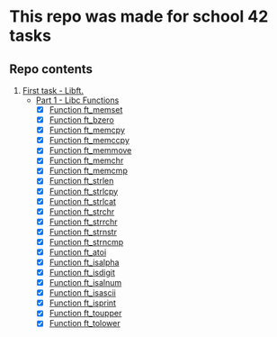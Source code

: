 # This repo was made for school 42 tasks


## Repo contents

1. [First task - Libft.](https://github.com/Stoppery/school_tasks/tree/master/libft)
	- [Part 1 - Libc Functions](https://github.com/Stoppery/school_tasks/tree/master/libft)
		-	[x]	[Function ft_memset](https://github.com/Stoppery/school_tasks/blob/master/libft/ft_memset.c)  
		-	[x]	[Function ft_bzero](https://github.com/Stoppery/school_tasks/blob/master/libft/ft_bzero.c) 
		-	[x]	[Function ft_memcpy](https://github.com/Stoppery/school_tasks/blob/master/libft/ft_memcpy.c)   
		-	[x]	[Function ft_memccpy](https://github.com/Stoppery/school_tasks/blob/master/libft/ft_memccpy.c) 
		-	[x]	[Function ft_memmove](https://github.com/Stoppery/school_tasks/blob/master/libft/ft_memmove.c)  
		-	[x]	[Function ft_memchr](https://github.com/Stoppery/school_tasks/blob/master/libft/ft_memchr.c) 
		-	[x]	[Function ft_memcmp](https://github.com/Stoppery/school_tasks/blob/master/libft/ft_memcmp.c) 
		-	[x]	[Function ft_strlen](https://github.com/Stoppery/school_tasks/blob/master/libft/ft_strlen.c) 
		-	[x]	[Function ft_strlcpy](https://github.com/Stoppery/school_tasks/blob/master/libft/ft_strlcpy.c) 
		-	[x]	[Function ft_strlcat](https://github.com/Stoppery/school_tasks/blob/master/libft/ft_strlcat.c)  
		-	[x]	[Function ft_strchr](https://github.com/Stoppery/school_tasks/blob/master/libft/ft_strchr.c) 
		-	[x]	[Function ft_strrchr](https://github.com/Stoppery/school_tasks/blob/master/libft/ft_strrchr.c) 
		-	[x]	[Function ft_strnstr](https://github.com/Stoppery/school_tasks/blob/master/libft/ft_strnstr.c) 
		-	[x]	[Function ft_strncmp](https://github.com/Stoppery/school_tasks/blob/master/libft/ft_strncmp.c)  
		-	[x]	[Function ft_atoi](https://github.com/Stoppery/school_tasks/blob/master/libft/ft_atoi.c) 
		-	[x]	[Function ft_isalpha](https://github.com/Stoppery/school_tasks/blob/master/libft/ft_isalpha.c) 
		-	[x]	[Function ft_isdigit](https://github.com/Stoppery/school_tasks/blob/master/libft/ft_isdigit.c) 
		-	[x]	[Function ft_isalnum](https://github.com/Stoppery/school_tasks/blob/master/libft/ft_isalnum.c) 
		-	[x]	[Function ft_isascii](https://github.com/Stoppery/school_tasks/blob/master/libft/ft_isascii.c) 
		-	[x]	[Function ft_isprint](https://github.com/Stoppery/school_tasks/blob/master/libft/ft_isprint.c) 
		-	[x]	[Function ft_toupper](https://github.com/Stoppery/school_tasks/blob/master/libft/ft_toupper.c) 
		-	[x]	[Function ft_tolower](https://github.com/Stoppery/school_tasks/blob/master/libft/ft_tolower.c) 
